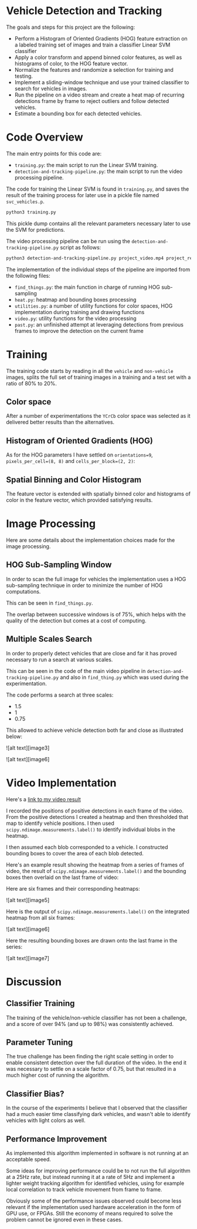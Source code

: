 # Vehicle Detection and Tracking

The goals and steps for this project are the following:

* Perform a Histogram of Oriented Gradients (HOG) feature extraction on
  a labeled training set of images and train a classifier Linear SVM classifier
* Apply a color transform and append binned color features, as well as
  histograms of color, to the HOG feature vector. 
* Normalize the features and randomize a selection for training and testing.
* Implement a sliding-window technique and use your trained classifier to
  search for vehicles in images.
* Run the pipeline on a video stream and create a heat map of recurring
  detections frame by frame to reject outliers and follow detected vehicles.
* Estimate a bounding box for each detected vehicles.

[//]: # (Image References)
[image1]: ./examples/car_not_car.png
[image2]: ./examples/HOG_example.jpg
[video1]: ./project_video.mp4

# Code Overview

The main entry points for this code are:

* `training.py`: the main script to run the Linear SVM training.
* `detection-and-tracking-pipeline.py`: the main script to run the video processing pipeline.

The code for training the Linear SVM is found in `training.py`, and saves the result of the
training process for later use in a pickle file named `svc_vehicles.p`.

```sh
python3 training.py
```

This pickle dump contains all the relevant parameters necessary later to use the SVM for
predictions.

The video processing pipeline can be run using the `detection-and-tracking-pipeline.py`
script as follows:

```sh
python3 detection-and-tracking-pipeline.py project_video.mp4 project_result.mp4
```

The implementation of the individual steps of the pipeline are imported from the following files:

* `find_things.py`: the main function in charge of running HOG sub-sampling
* `heat.py`: heatmap and bounding boxes processing
* `utilities.py`: a number of utility functions for color spaces, HOG implementation during training
  and drawing functions
* `video.py`: utility functions for the video processing
* `past.py`: an unfinished attempt at leveraging detections from previous frames to improve
  the detection on the current frame

# Training

The training code starts by reading in all the `vehicle` and `non-vehicle` images, splits the
full set of training images in a training and a test set with a ratio of 80% to 20%.

## Color space

After a number of experimentations the `YCrCb` color space was selected as it delivered better
results than the alternatives.

## Histogram of Oriented Gradients (HOG)

As for the HOG parameters I have settled on `orientations=9`, `pixels_per_cell=(8, 8)` and `cells_per_block=(2, 2)`:

## Spatial Binning and Color Histogram

The feature vector is extended with spatially binned color and histograms of color in the
feature vector, which provided satisfying results.

# Image Processing

Here are some details about the implementation choices made for the image processing.

## HOG Sub-Sampling Window

In order to scan the full image for vehicles the implementation uses a HOG sub-sampling
technique in order to minimize the number of HOG computations.

This can be seen in `find_things.py`.

The overlap between successive windows is of 75%, which helps with the quality of the
detection but comes at a cost of computing.

## Multiple Scales Search

In order to properly detect vehicles that are close and far it has proved necessary to
run a search at various scales.

This can be seen in the code of the main video pipeline in `detection-and-tracking-pipeline.py`
and also in `find_thing.py` which was used during the experimentation.

The code performs a search at three scales:

* 1.5
* 1
* 0.75

This allowed to achieve vehicle detection both far and close as illustrated below:

![alt text][image3]

![alt text][image6]

# Video Implementation

Here's a [link to my video result](./project_result.mp4)


I recorded the positions of positive detections in each frame of the video.
From the positive detections I created a heatmap and then thresholded that
map to identify vehicle positions.  I then used `scipy.ndimage.measurements.label()`
to identify individual blobs in the heatmap.

I then assumed each blob corresponded to a vehicle.  I constructed bounding
boxes to cover the area of each blob detected.  

Here's an example result showing the heatmap from a series of frames of video,
the result of `scipy.ndimage.measurements.label()` and the bounding boxes then
overlaid on the last frame of video:

Here are six frames and their corresponding heatmaps:

![alt text][image5]

Here is the output of `scipy.ndimage.measurements.label()` on the integrated heatmap from all six frames:

![alt text][image6]

Here the resulting bounding boxes are drawn onto the last frame in the series:

![alt text][image7]


# Discussion

## Classifier Training

The training of the vehicle/non-vehicle classifier has not been a challenge, and a
score of over 94% (and up to 98%) was consistently achieved.

## Parameter Tuning

The true challenge has been finding the right scale setting in order to enable
consistent detection over the full duration of the video. In the end it was necessary
to settle on a scale factor of 0.75, but that resulted in a much higher cost
of running the algorithm.

## Classifier Bias?

In the course of the experiments I believe that I observed that the classifier had
a much easier time classifying dark vehicles, and wasn't able to identify vehicles
with light colors as well.

## Performance Improvement

As implemented this algorithm implemented in software is not running at an acceptable
speed.

Some ideas for improving performance could be to not run the full algorithm at a 25Hz
rate, but instead running it at a rate of 5Hz and implement a lighter weight tracking
algorithm for identified vehicles, using for example local correlation to track
vehicle movement from frame to frame.

Obviously some of the performance issues observed could become less relevant if the
implementation used hardware acceleration in the form of GPU use, or FPGAs. Still the
economy of means required to solve the problem cannot be ignored even in these cases.
